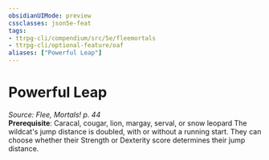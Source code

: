 ```yaml
---
obsidianUIMode: preview
cssclasses: json5e-feat
tags:
- ttrpg-cli/compendium/src/5e/fleemortals
- ttrpg-cli/optional-feature/oaf
aliases: ["Powerful Leap"]
---
```

# Powerful Leap
*Source: Flee, Mortals! p. 44*  
**Prerequisite**: Caracal, cougar, lion, margay, serval, or snow leopard
The wildcat's jump distance is doubled, with or without a running start. They can choose whether their Strength or Dexterity score determines their jump distance.